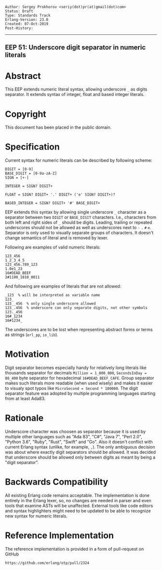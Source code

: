     Author: Sergey Prokhorov <seriy(dot)pr(at)gmail(dot)com>
    Status: Draft
    Type: Standards Track
    Erlang-Version: 23.0
    Created: 07-Oct-2019
    Post-History:
****
EEP 51: Underscore digit separator in numeric literals
----


Abstract
========

This EEP extends numeric literal syntax, allowing underscore `_` as digits
separator. It extends syntax of integer, float and based integer literals.


Copyright
=========

This document has been placed in the public domain.


Specification
=============

Current syntax for numeric literals can be described by following scheme:


    DIGIT = [0-9]
    BASE_DIGIT = [0-9a-zA-Z]
    SIGN = [+-]
    
    INTEGER = SIGN? DIGIT+
    
    FLOAT = SIGN? DIGIT+ '.' DIGIT+ ('e' SIGN? DIGIT+)?
    
    BASED_INTEGER = SIGN? DIGIT+ '#' BASE_DIGIT+


EEP extends this syntax by allowing single underscore `_` character as a
separator between two `DIGIT` or `BASE_DIGIT` characters. I.e., characters from
both left and right sides of `_` should be digits. Leading, trailing or repeated
underscores should not be allowed as well as underscores next to `-` `.` `#` `e`.
Separator is only used to visually separate groups of characters. It doesn't
change semantics of literal and is removed by lexer.

Following are examples of valid numeric literals:


    123_456
    1_2_3_4_5
    123_456.789_123
    1.0e1_23
    16#DEAD_BEEF
    2#1100_1010_0011


And following are examples of literals that are not allowed:


    _123  % will be interpreted as variable name
    123_
    123__456  % only single underscore allowed
    123_.456  % underscore can only separate digits, not other symbols
    123._456
    16#_1234
    16#1234_


The underscores are to be lost when representing abstract forms or terms as
strings (`erl_pp`, `io_lib`).


Motivation
==========

Digit separator becomes especially handy for relatively long literals like
thousands separator for decimals `Million = 1_000_000`, `SecondsInDay = 86_400`
byte separator for hexadecimal `16#DEAD_BEEF_CAFE`. Group separator makes
such literals more readable (when used wisely) and makes it easier to visualy
spot typos like `MicroSecond = Second * 100000`.
The digit separator feature was adopted by multiple programming languages
starting from at least Ada83.


Rationale
=========

Underscore character was choosen as separator because it is used by multiple
other languages such as "Ada 83", "C#", "Java 7", "Perl 2.0", "Python 3.6",
"Ruby", "Rust", "Swift" and "Go". Also it doesn't conflict with current Erlang
syntax (unlike, for example, `,`).
The only ambiguous decision was about where exactly digit separators should be
allowed. It was decided that underscore should be allowed only between digits
as meant by being a "digit separator".


Backwards Compatibility
=======================

All existing Erlang code remains acceptable. The implementation is done
entirely in the Erlang lexer, so, no changes are needed in parser and
even tools that examine ASTs will be unaffected.
External tools like code editors and syntax highlighters might need to be
updated to be able to recognize new syntax for numeric literals.


Reference Implementation
========================

The reference implementation is provided in a form of pull-request on GitHub

    https://github.com/erlang/otp/pull/2324



[EmacsVar]: <> "Local Variables:"
[EmacsVar]: <> "mode: indented-text"
[EmacsVar]: <> "indent-tabs-mode: nil"
[EmacsVar]: <> "sentence-end-double-space: t"
[EmacsVar]: <> "fill-column: 70"
[EmacsVar]: <> "coding: utf-8"
[EmacsVar]: <> "End:"
[VimVar]: <> "vim: set fileencoding=utf-8 expandtab shiftwidth=4 softtabstop=4:"
